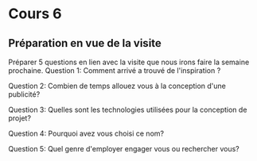 # Cours 6
## Préparation en vue de la visite
Préparer 5 questions en lien avec la visite que nous irons faire la semaine prochaine. 
Question 1: Comment arrivé a trouvé de l'inspiration ?

Question 2: Combien de temps allouez vous à la conception d'une publicité?

Question 3: Quelles sont les technologies utilisées pour la conception de projet?

Question 4: Pourquoi avez vous choisi ce nom?

Question 5: Quel genre d'employer engager vous ou rechercher vous?
